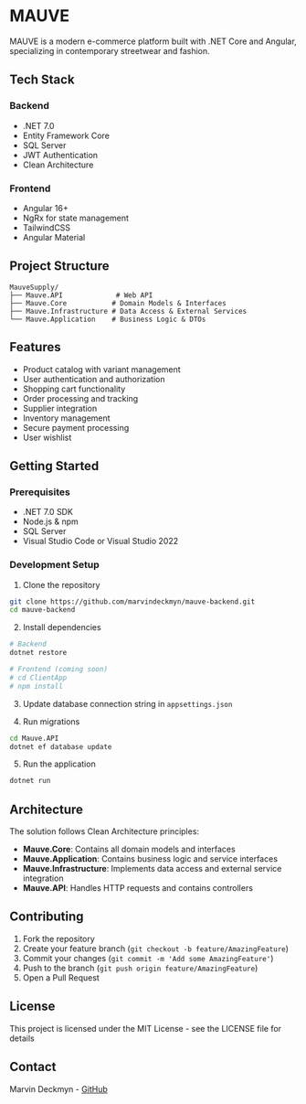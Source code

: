 # MAUVE

MAUVE is a modern e-commerce platform built with .NET Core and Angular, specializing in contemporary streetwear and fashion.

## Tech Stack

### Backend
- .NET 7.0
- Entity Framework Core
- SQL Server
- JWT Authentication
- Clean Architecture

### Frontend
- Angular 16+
- NgRx for state management
- TailwindCSS
- Angular Material

## Project Structure

```
MauveSupply/
├── Mauve.API             # Web API
├── Mauve.Core           # Domain Models & Interfaces
├── Mauve.Infrastructure # Data Access & External Services
└── Mauve.Application    # Business Logic & DTOs
```

## Features

- Product catalog with variant management
- User authentication and authorization
- Shopping cart functionality
- Order processing and tracking
- Supplier integration
- Inventory management
- Secure payment processing
- User wishlist

## Getting Started

### Prerequisites
- .NET 7.0 SDK
- Node.js & npm
- SQL Server
- Visual Studio Code or Visual Studio 2022

### Development Setup

1. Clone the repository
```bash
git clone https://github.com/marvindeckmyn/mauve-backend.git
cd mauve-backend
```

2. Install dependencies
```bash
# Backend
dotnet restore

# Frontend (coming soon)
# cd ClientApp
# npm install
```

3. Update database connection string in `appsettings.json`

4. Run migrations
```bash
cd Mauve.API
dotnet ef database update
```

5. Run the application
```bash
dotnet run
```

## Architecture

The solution follows Clean Architecture principles:

- **Mauve.Core**: Contains all domain models and interfaces
- **Mauve.Application**: Contains business logic and service interfaces
- **Mauve.Infrastructure**: Implements data access and external service integration
- **Mauve.API**: Handles HTTP requests and contains controllers

## Contributing

1. Fork the repository
2. Create your feature branch (`git checkout -b feature/AmazingFeature`)
3. Commit your changes (`git commit -m 'Add some AmazingFeature'`)
4. Push to the branch (`git push origin feature/AmazingFeature`)
5. Open a Pull Request

## License

This project is licensed under the MIT License - see the LICENSE file for details

## Contact

Marvin Deckmyn - [GitHub](https://github.com/marvindeckmyn)